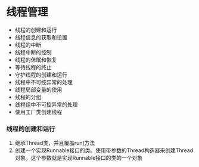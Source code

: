线程管理
========

- 线程的创建和运行  
- 线程信息的获取和设置  
- 线程的中断  
- 线程中断的控制  
- 线程的休眠和恢复  
- 等待线程的终止  
- 守护线程的创建和运行  
- 线程中不可控异常的处理  
- 线程局部变量的使用  
- 线程的分组  
- 线程组中不可控异常的处理  
- 使用工厂类创建线程  

### 线程的创建和运行
1. 继承Thread类，并且覆盖run(方法  
2. 创建一个实现Runnable接口的类。使用带参数的Thread构造器来创建Thread对象。这个参数就是实现Runnable接口的类的一个对象

